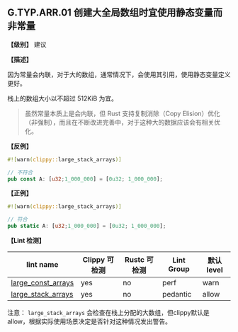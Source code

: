 ## G.TYP.ARR.01 创建大全局数组时宜使用静态变量而非常量

**【级别】** 建议

**【描述】**

因为常量会内联，对于大的数组，通常情况下，会使用其引用，使用静态变量定义更好。

栈上的数组大小以不超过 512KiB 为宜。

> 虽然常量本质上是会内联，但 Rust 支持复制消除（Copy Elision）优化（非强制），而且在不断改进完善中，对于这种大的数据应该会有相关优化。


**【反例】**

```rust
#![warn(clippy::large_stack_arrays)]

// 不符合
pub const A: [u32;1_000_000] = [0u32; 1_000_000];
```

**【正例】**

```rust
#![warn(clippy::large_stack_arrays)]

// 符合
pub static A: [u32;1_000_000] = [0u32; 1_000_000];
```

**【Lint 检测】**

| lint name                                                                                | Clippy 可检测 | Rustc 可检测 | Lint Group | 默认level |
| ---------------------------------------------------------------------------------------- | ------------- | ------------ | ---------- | --------- |
| [large_const_arrays](https://rust-lang.github.io/rust-clippy/master/#large_const_arrays) | yes           | no           | perf       | warn      |
| [large_stack_arrays](https://rust-lang.github.io/rust-clippy/master/#large_stack_arrays) | yes           | no           | pedantic   | allow     |

注意： `large_stack_arrays` 会检查在栈上分配的大数组，但clippy默认是 allow，根据实际使用场景决定是否针对这种情况发出警告。



